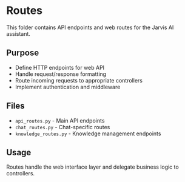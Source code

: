 # Routes

This folder contains API endpoints and web routes for the Jarvis AI assistant.

## Purpose

- Define HTTP endpoints for web API
- Handle request/response formatting
- Route incoming requests to appropriate controllers
- Implement authentication and middleware

## Files

- `api_routes.py` - Main API endpoints
- `chat_routes.py` - Chat-specific routes
- `knowledge_routes.py` - Knowledge management endpoints

## Usage

Routes handle the web interface layer and delegate business logic to controllers.
